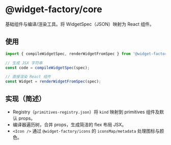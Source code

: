 # @widget-factory/core

基础组件与编译/渲染工具。将 WidgetSpec（JSON）映射为 React 组件。

## 使用
```js
import { compileWidgetSpec, renderWidgetFromSpec } from '@widget-factory/core';

// 生成 JSX 字符串
const code = compileWidgetSpec(spec);

// 直接渲染 React 组件
const Widget = renderWidgetFromSpec(spec);
```

## 实现（简述）
- Registry（`primitives-registry.json`）将 `kind` 映射到 primitives 组件及默认 props。
- 编译器遍历树，合并 props，生成简洁的 flex 布局 JSX。
- `<Icon />` 通过 `@widget-factory/icons` 的 `iconsMap/metadata` 处理图标与颜色。
